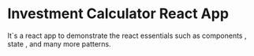 # Investment Calculator React App
It`s a react app to demonstrate the react essentials such as components , state , and many more patterns.
